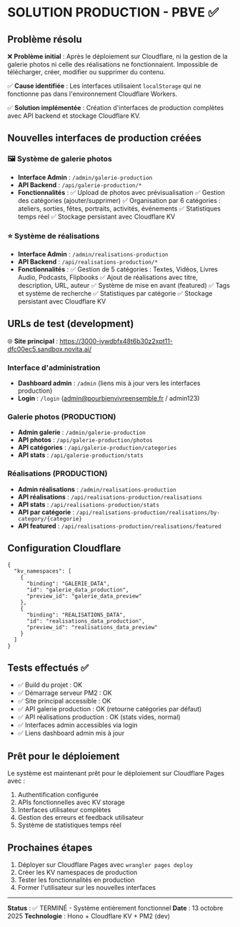 # SOLUTION PRODUCTION - PBVE ✅

## Problème résolu
❌ **Problème initial** : Après le déploiement sur Cloudflare, ni la gestion de la galerie photos ni celle des réalisations ne fonctionnaient. Impossible de télécharger, créer, modifier ou supprimer du contenu.

✅ **Cause identifiée** : Les interfaces utilisaient `localStorage` qui ne fonctionne pas dans l'environnement Cloudflare Workers.

✅ **Solution implémentée** : Création d'interfaces de production complètes avec API backend et stockage Cloudflare KV.

## Nouvelles interfaces de production créées

### 🖼️ Système de galerie photos
- **Interface Admin** : `/admin/galerie-production`
- **API Backend** : `/api/galerie-production/*`
- **Fonctionnalités** :
  ✅ Upload de photos avec prévisualisation
  ✅ Gestion des catégories (ajouter/supprimer)
  ✅ Organisation par 6 catégories : ateliers, sorties, fêtes, portraits, activités, événements
  ✅ Statistiques temps réel
  ✅ Stockage persistant avec Cloudflare KV

### ⭐ Système de réalisations
- **Interface Admin** : `/admin/realisations-production`  
- **API Backend** : `/api/realisations-production/*`
- **Fonctionnalités** :
  ✅ Gestion de 5 catégories : Textes, Vidéos, Livres Audio, Podcasts, Flipbooks
  ✅ Ajout de réalisations avec titre, description, URL, auteur
  ✅ Système de mise en avant (featured)
  ✅ Tags et système de recherche
  ✅ Statistiques par catégorie
  ✅ Stockage persistant avec Cloudflare KV

## URLs de test (development)
🌐 **Site principal** : https://3000-iywdbfx48t6b30z2xpt11-dfc00ec5.sandbox.novita.ai/

### Interface d'administration
- **Dashboard admin** : `/admin` (liens mis à jour vers les interfaces production)
- **Login** : `/login` (admin@pourbienvivreensemble.fr / admin123)

### Galerie photos (PRODUCTION)
- **Admin galerie** : `/admin/galerie-production`
- **API photos** : `/api/galerie-production/photos`
- **API catégories** : `/api/galerie-production/categories`
- **API stats** : `/api/galerie-production/stats`

### Réalisations (PRODUCTION)
- **Admin réalisations** : `/admin/realisations-production`
- **API réalisations** : `/api/realisations-production/realisations`
- **API stats** : `/api/realisations-production/stats`
- **API par catégorie** : `/api/realisations-production/realisations/by-category/{categorie}`
- **API featured** : `/api/realisations-production/realisations/featured`

## Configuration Cloudflare
```jsonc
{
  "kv_namespaces": [
    {
      "binding": "GALERIE_DATA",
      "id": "galerie_data_production", 
      "preview_id": "galerie_data_preview"
    },
    {
      "binding": "REALISATIONS_DATA",
      "id": "realisations_data_production",
      "preview_id": "realisations_data_preview"
    }
  ]
}
```

## Tests effectués ✅
- ✅ Build du projet : OK
- ✅ Démarrage serveur PM2 : OK
- ✅ Site principal accessible : OK
- ✅ API galerie production : OK (retourne catégories par défaut)
- ✅ API réalisations production : OK (stats vides, normal)
- ✅ Interfaces admin accessibles via login
- ✅ Liens dashboard admin mis à jour

## Prêt pour le déploiement
Le système est maintenant prêt pour le déploiement sur Cloudflare Pages avec :
1. Authentification configurée
2. APIs fonctionnelles avec KV storage
3. Interfaces utilisateur complètes
4. Gestion des erreurs et feedback utilisateur
5. Système de statistiques temps réel

## Prochaines étapes
1. Déployer sur Cloudflare Pages avec `wrangler pages deploy`
2. Créer les KV namespaces de production
3. Tester les fonctionnalités en production
4. Former l'utilisateur sur les nouvelles interfaces

---
**Status** : ✅ TERMINÉ - Système entièrement fonctionnel
**Date** : 13 octobre 2025
**Technologie** : Hono + Cloudflare KV + PM2 (dev)